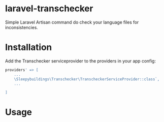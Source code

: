 # laravel-transchecker

Simple Laravel Artisan command do check your language files for inconsistencies.

# Installation

Add the Transchecker serviceprovider to the providers in your app config:

```php
providers' => [
	...
	\Sleepybuildings\Transchecker\TranscheckerServiceProvider::class`,
	...

]
```

# Usage

